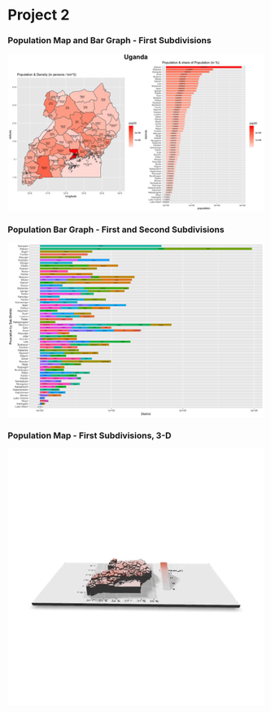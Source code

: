 # Project 2

### Population Map and Bar Graph - First Subdivisions
![image](uga_pop_double_graph.png)

### Population Bar Graph - First and Second Subdivisions
![image](uga_adm1_bar.png)

### Population Map - First Subdivisions, 3-D
![gif](uganda.gif)


